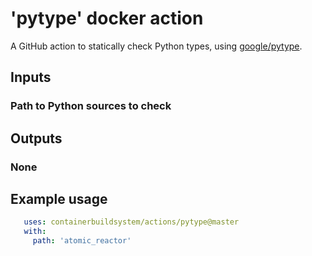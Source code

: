 # 'pytype' docker action

A GitHub action to statically check Python types, using
[google/pytype][].

## Inputs

### Path to Python sources to check

## Outputs

### None

## Example usage

```yaml
   uses: containerbuildsystem/actions/pytype@master
   with:
     path: 'atomic_reactor'
```

[google/pytype]: https://github.com/google/pytype
